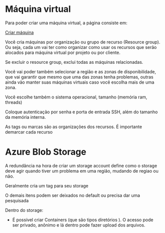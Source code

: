 
# Máquina virtual

Para poder criar uma máquina virtual, a página consiste em:

[Criar máquina](https://portal.azure.com/?quickstart=true#create/Microsoft.VirtualMachine-ARM) 

Você cria máquinas por organização ou grupo de recurso (Resource group). Ou seja, cada um vai ter como organizar como usar os recursos que serão alocados para máquina virtual por projeto ou por cliente.

Se excluir o resource group, exclui todas as máquinas relacionadas.

Você vai poder também selecionar a região e as zonas de disponibilidade, que vai garantir que mesmo que uma das zonas tenha problemas, outras ainda vão manter suas máquinas virtuais caso você escolha mais de uma zona.

Você escolhe também o sistema operacional, tamanho (memória ram, threads)

Coloque autenticação por senha e porta de entrada SSH, além do tamanho da memória interna.

As tags ou marcas são as organizações dos recursos. É importante demarcar cada recurso

# Azure Blob Storage

A redundância na hora de criar um storage account define como o storage deve agir quando tiver um problema em uma região, mudando de regiao ou não.

Geralmente cria um tag para seu storage

O demais itens podem ser deixados no default ou precisa dar uma pesquisada

Dentro do storage:

- É possível criar Containers (que são tipos diretórios ). O acesso pode ser privado, anônimo e lá dentro pode fazer upload dos arquivos. 